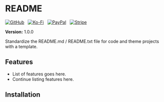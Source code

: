 # README

[![GitHub](https://srv-cdn.himpfen.io/badges/github/github-flat.svg)](https://github.com/sponsors/brandonhimpfen/) &nbsp; [![Ko-Fi](https://srv-cdn.himpfen.io/badges/kofi/kofi-flat.svg)](https://ko-fi.com/brandonhimpfen) &nbsp; [![PayPal](https://srv-cdn.himpfen.io/badges/paypal/paypal-flat.svg)](https://paypal.me/brandonhimpfen) &nbsp; [![Stripe](https://srv-cdn.himpfen.io/badges/stripe/stripe-flat.svg)](https://tinyurl.com/e8ymxdw3)

**Version:** 1.0.0

Standardize the README.md / README.txt file for code and theme projects with a template.

## Features

- List of features goes here.
- Continue listing features here.

## Installation

